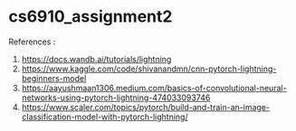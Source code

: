 # cs6910_assignment2

References :
1) https://docs.wandb.ai/tutorials/lightning
2) https://www.kaggle.com/code/shivanandmn/cnn-pytorch-lightning-beginners-model
3) https://aayushmaan1306.medium.com/basics-of-convolutional-neural-networks-using-pytorch-lightning-474033093746
4) https://www.scaler.com/topics/pytorch/build-and-train-an-image-classification-model-with-pytorch-lightning/
